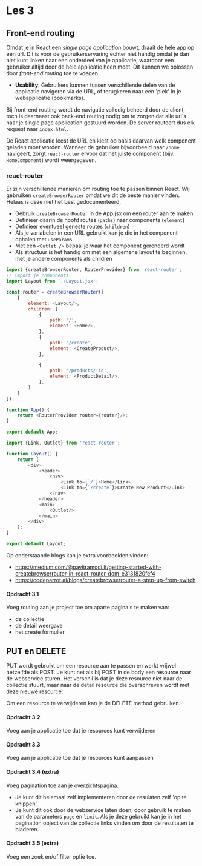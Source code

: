 # Les 3

## Front-end routing

Omdat je in React een *single page application* bouwt, draait de hele app op één url. Dit is voor de gebruikerservaring
echter niet handig omdat je dan niet kunt linken naar een onderdeel van je applicatie, waardoor een gebruiker altijd
door de hele applicatie heen moet. Dit kunnen we oplossen door
*front-end routing* toe te voegen.

- **Usability**: Gebruikers kunnen tussen verschillende delen van de applicatie navigeren via de URL, of terugkeren naar
  een 'plek' in je webapplicatie (bookmarks).

Bij front-end routing wordt de navigatie volledig beheerd door de client, toch is daarnaast ook back-end routing nodig
om te zorgen dat alle url's naar je single page application gestuurd worden. De server routeert dus elk request naar
`index.html`.

<!-- // TODO: in les vergelijken met Laravel index.php? -->

De React applicatie leest de URL en kiest op basis daarvan welk component geladen moet worden. Wanneer de gebruiker
bijvoorbeeld naar `/home` navigeert, zorgt `react-router` ervoor dat het juiste component (bijv. `HomeComponent`) wordt
weergegeven.

### react-router

Er zijn verschillende manieren om routing toe te passen binnen React. Wij gebruiken `createBrowserRouter` omdat we dit
de beste
manier vinden. Helaas is deze niet het best gedocumenteerd.

* Gebruik `createBrowserRouter` in de App.jsx om een router aan te maken
* Definieer daarin de hoofd routes (`paths`) naar components (`element`)
* Definieer eventueel geneste routes (`children`)
* Als je variabelen in een URL gebruikt kan je die in het component ophalen met `useParams`
* Met een `<Outlet />` bepaal je waar het component gerenderd wordt
* Als structuur is het handig om met een algemene layout te beginnen, met je andere components als children

```javascript
import {createBrowserRouter, RouterProvider} from 'react-router';
// import je components
import Layout from './Layout.jsx';

const router = createBrowserRouter([
    {
        element: <Layout/>,
        children: [
            {
                path: '/',
                element: <Home/>,
            },
            {
                path: '/create',
                element: <CreateProduct/>,
            },

            {
                path: '/products/:id',
                element: <ProductDetail/>,
            },
        ]
    }
]);

function App() {
    return <RouterProvider router={router}/>;
}

export default App;
```

```javascript
import {Link, Outlet} from 'react-router';

function Layout() {
    return (
        <div>
            <header>
                <nav>
                    <Link to={`/`}>Home</Link>
                    <Link to={`/create`}>Create New Product</Link>
                </nav>
            </header>
            <main>
                <Outlet/>
            </main>
        </div>
    );
}

export default Layout;
```

Op onderstaande blogs kan je extra voorbeelden vinden:

* https://medium.com/@pavitramodi.it/getting-started-with-createbrowserrouter-in-react-router-dom-e3131820fef4
* https://codeparrot.ai/blogs/createbrowserrouter-a-step-up-from-switch

#### Opdracht 3.1

Voeg routing aan je project toe om aparte pagina's te maken van:

* de collectie
* de detail weergave
* het create formulier

## PUT en DELETE

PUT wordt gebruikt om een resource aan te passen en werkt vrijwel hetzelfde als POST. Je kunt net als bij POST in de
body een resource naar de webservice sturen. Het verschil is dat je deze resource niet naar de collectie stuurt, maar
naar de detail resource die overschreven wordt met deze nieuwe resource.

Om een resource te verwijderen kan je de DELETE method gebruiken.

#### Opdracht 3.2

Voeg aan je applicatie toe dat je resources kunt verwijderen

#### Opdracht 3.3

Voeg aan je applicatie toe dat je resources kunt aanpassen

#### Opdracht 3.4 (extra)

Voeg pagination toe aan je overzichtspagina.

* Je kunt dit helemaal zelf implementeren door de resulaten zelf 'op te knippen',
* Je kunt dit ook door de webservice laten doen, door gebruik te maken van de parameters `page` en `limit`. Als je deze
  gebruikt kan je in het pagination object van de collectie links vinden om door de resultaten te bladeren.

#### Opdracht 3.5 (extra)

Voeg een zoek en/of filter optie toe. 